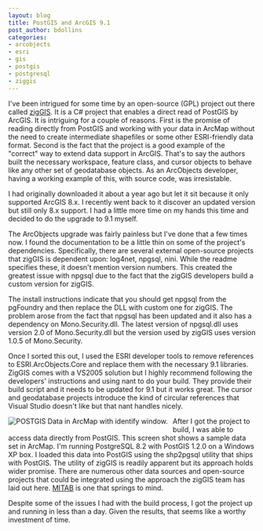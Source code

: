 ```yaml
---
layout: blog
title: PostGIS and ArcGIS 9.1
post_author: bdollins
categories:
- arcobjects
- esri
- gis
- postgis
- postgresql
- ziggis
---
```


I've been intrigued for some time by an open-source (GPL) project out there called <a href="http://code.google.com/p/ziggis/">zigGIS</a>. It is a C# project that enables a direct read of PostGIS by ArcGIS. It is intriguing for a couple of reasons. First is the promise of reading directly from PostGIS and working with your data in ArcMap without the need to create intermediate shapefiles or some other ESRI-friendly data format. Second is the fact that the project is a good example of the "correct" way to extend data support in ArcGIS. That's to say the authors built the necessary workspace, feature class, and cursor objects to behave like any other set of geodatabase objects. As an ArcObjects developer, having a working example of this, with source code, was irresistable.

I had originally downloaded it about a year ago but let it sit because it only supported ArcGIS 8.x. I recently went back to it discover an updated version but still only 8.x support. I had a little more time on my hands this time and decided to do the upgrade to 9.1 myself.

The ArcObjects upgrade was fairly painless but I've done that a few times now. I found the documentation to be a little thin on some of the project's dependencies. Specifically, there are several external open-source projects that zigGIS is dependent upon: log4net, npgsql, nini. While the readme specifies these, it doesn't mention version numbers. This created the greatest issue with npgsql due to the fact that the zigGIS developers build a custom version for zigGIS.

The install instructions indicate that you should get npgsql from the pgFoundry and then replace the DLL with custom one for zigGIS. The problem arose from the fact that npgsql has been updated and it also has a dependency on Mono.Security.dll. The latest version of npgsql.dll uses version 2.0 of Mono.Security.dll but the version used by zigGIS uses version 1.0.5 of Mono.Security.

Once I sorted this out, I used the ESRI developer tools to remove references to ESRI.ArcObjects.Core and replace them with the necessary 9.1 libraries. ZigGIS comes with a VS2005 solution but I highly recommend following the developers' instructions and using nant to do your build. They provide their build script and it needs to be updated for 9.1 but it works great. The cursor and geodatabase projects introduce the kind of circular references that Visual Studio doesn't like but that nant handles nicely.

<a href="http://geobabble.files.wordpress.com/2006/12/postgis_arcmap.png"><img alt="POSTGIS Data in ArcMap with identify window." border="0" src="http://geobabble.files.wordpress.com/2006/12/postgis_arcmap.thumbnail.png" style="float: left; cursor: hand; margin: 0 10px 10px 0;" /></a> After I got the project to build, I was able to access data directly from PostGIS. This screen shot shows a sample data set in ArcMap. I'm running PostgreSQL 8.2 with PostGIS 1.2.0 on a Windows XP box. I loaded this data into PostGIS using the shp2pgsql utility that ships with PostGIS. The utility of zigGIS is readily apparent but its approach holds wider promise. There are numerous other data sources and open-source projects that could be integrated using the approach the zigGIS team has laid out here. <a href="http://mitab.maptools.org/">MITAB</a> is one that springs to mind.

Despite some of the issues I had with the build process, I got the project up and running in less than a day. Given the results, that seems like a worthy investment of time.